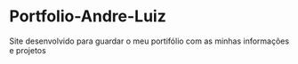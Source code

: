 # Portfolio-Andre-Luiz
 Site desenvolvido para guardar o meu portifólio com as minhas informações e projetos
